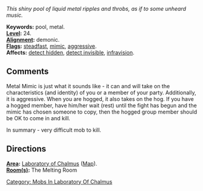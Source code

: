 *This shiny pool of liquid metal ripples and throbs, as if to some
unheard music.*

**Keywords:** pool, metal.  
**[Level](Level "wikilink"):** 24.  
**[Alignment](Alignment "wikilink"):** demonic.  
**[Flags](:Category:_Mob_Types "wikilink"):**
[steadfast](Sentinel_Mobs "wikilink"),
[mimic](Shapeshifting_Mobs "wikilink"), [
aggressive](Aggressive "wikilink").  
**Affects:** [detect hidden](Detect_Hidden "wikilink"), [detect
invisible](Detect_Invis "wikilink"),
[infravision](Infravision "wikilink").  

## Comments

Metal Mimic is just what it sounds like - it can and will take on the
characteristics (and identity) of you or a member of your party.
Additionally, it is aggressive. When you are hogged, it also takes on
the hog. If you have a hogged member, have him/her wait (rest) until the
fight has begun and the mimic has chosen someone to copy, then the
hogged group member should be OK to come in and kill.

In summary - very difficult mob to kill.

## Directions

**[Area](:Category:_Areas "wikilink"):** [Laboratory of
Chalmus](:Category:_Laboratory_Of_Chalmus "wikilink")
([Map](Laboratory_Of_Chalmus_Map "wikilink")).  
**[Room(s)](:Category:_Rooms "wikilink"):** The Melting Room

[Category: Mobs In Laboratory Of
Chalmus](Category:_Mobs_In_Laboratory_Of_Chalmus "wikilink")
